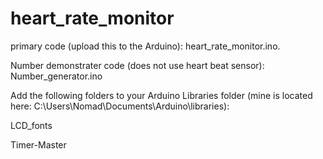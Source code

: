 heart_rate_monitor
==================

primary code (upload this to the Arduino): heart_rate_monitor.ino.

Number demonstrater code (does not use heart beat sensor): Number_generator.ino


Add the following folders to your Arduino Libraries folder (mine is located here: C:\Users\Nomad\Documents\Arduino\libraries):

LCD_fonts

Timer-Master
